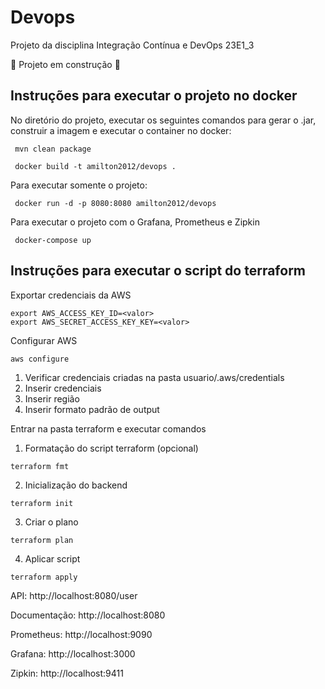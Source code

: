 # Devops
Projeto da disciplina Integração Contínua e DevOps 23E1_3

:construction: Projeto em construção :construction:

## Instruções para executar o projeto no docker
No diretório do projeto, executar os seguintes comandos para gerar o .jar, construir a imagem e executar o container no docker:
````
 mvn clean package
````
````
 docker build -t amilton2012/devops .
````

Para executar somente o projeto:
````
 docker run -d -p 8080:8080 amilton2012/devops
````

Para executar o projeto com o Grafana, Prometheus e Zipkin

```
 docker-compose up
```

## Instruções para executar o script do terraform
Exportar credenciais da AWS
```
export AWS_ACCESS_KEY_ID=<valor>
export AWS_SECRET_ACCESS_KEY_KEY=<valor>
```

Configurar AWS
```
aws configure
```
1. Verificar credenciais criadas na pasta usuario/.aws/credentials
2. Inserir credenciais
3. Inserir região
4. Inserir formato padrão de output

Entrar na pasta terraform e executar comandos
1. Formatação do script terraform (opcional)
```
terraform fmt
```

2. Inicialização do backend
```
terraform init
```

3. Criar o plano
```
terraform plan
```

4. Aplicar script
```
terraform apply
```

API: http://localhost:8080/user

Documentação: http://localhost:8080

Prometheus: http://localhost:9090

Grafana: http://localhost:3000

Zipkin: http://localhost:9411
